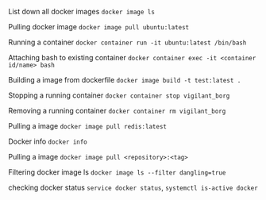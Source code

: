 List down all docker images `docker image ls`

Pulling docker image `docker image pull ubuntu:latest`

Running a container `docker container run -it ubuntu:latest /bin/bash`

Attaching bash to existing container `docker container exec -it <container id/name> bash`

Building a image from dockerfile `docker image build -t test:latest .`

Stopping a running container `docker container stop vigilant_borg`

Removing a running container `docker container rm vigilant_borg`

Pulling a image `docker image pull redis:latest`

Docker info `docker info`

Pulling a image `docker image pull <repository>:<tag>` 

Filtering docker image ls `docker image ls --filter dangling=true`

checking docker status `service docker status`, `systemctl is-active docker`